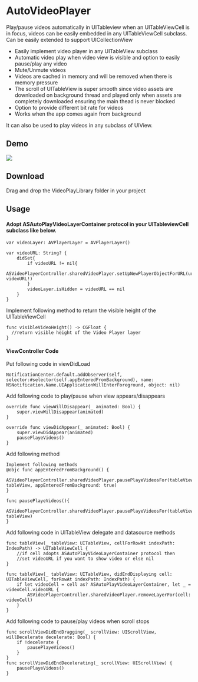 # AutoVideoPlayer
Play/pause videos automatically in UITableview when an UITableViewCell is in focus, videos can be easily embedded in any UITableViewCell subclass.
Can be easily extended to support UICollectionView

* Easily implement video player in any UITableView subclass
* Automatic video play when video view is visible and option to easily pause/play any video
* Mute/Unmute videos
* Videos are cached in memory and will be removed when there is memory pressure
* The scroll of UITableView is super smooth since video assets are downloaded on background thread and played only when assets are      completely downloaded ensuring the main thead is never blocked
* Option to provide different bit rate for videos
* Works when the app comes again from background

It can also be used to play videos in any subclass of UIView.

## Demo
![](https://i.imgur.com/Q4ElIJt.gif)


## Download
Drag and drop the VideoPlayLibrary folder in your project
## Usage

#### Adopt ASAutoPlayVideoLayerContainer protocol in your UITableviewCell subclass like below.

```
var videoLayer: AVPlayerLayer = AVPlayerLayer()
    
var videoURL: String? {
    didSet{
        if videoURL != nil{
            ASVideoPlayerController.sharedVideoPlayer.setUpNewPlayerObjectForURL(url: videoURL!)
        }
        videoLayer.isHidden = videoURL == nil
    }
}
```
Implement following method to return the visible height of the UITableViewCell
```
func visibleVideoHeight() -> CGFloat {
  //return visible height of the Video Player layer
}
```

#### ViewController Code

Put following code in viewDidLoad
```
NotificationCenter.default.addObserver(self, selector:#selector(self.appEnteredFromBackground), name: NSNotification.Name.UIApplicationWillEnterForeground, object: nil)
```

Add following code to play/pause when view appears/disappears
```
override func viewWillDisappear(_ animated: Bool) {
    super.viewWillDisappear(animated)
}

override func viewDidAppear(_ animated: Bool) {
    super.viewDidAppear(animated)
    pausePlayeVideos()
}
```
Add following method

```
Implement following methods
@objc func appEnteredFromBackground() {
    ASVideoPlayerController.sharedVideoPlayer.pausePlayeVideosFor(tableView: tableView, appEnteredFromBackground: true)
}

func pausePlayeVideos(){
    ASVideoPlayerController.sharedVideoPlayer.pausePlayeVideosFor(tableView: tableView)
}
```

Add following code in UITableView delegate and datasource methods
```
func tableView(_ tableView: UITableView, cellForRowAt indexPath: IndexPath) -> UITableViewCell {
    //if cell adopts ASAutoPlayVideoLayerContainer protocol then
    //set videoURL if you want to show video or else nil
}

func tableView(_ tableView: UITableView, didEndDisplaying cell: UITableViewCell, forRowAt indexPath: IndexPath) {
    if let videoCell = cell as? ASAutoPlayVideoLayerContainer, let _ = videoCell.videoURL {
        ASVideoPlayerController.sharedVideoPlayer.removeLayerFor(cell: videoCell)
    }
}
```
Add following code to pause/play videos when scroll stops
```
func scrollViewDidEndDragging(_ scrollView: UIScrollView, willDecelerate decelerate: Bool) {
    if !decelerate {
        pausePlayeVideos()
    }
}
func scrollViewDidEndDecelerating(_ scrollView: UIScrollView) {
    pausePlayeVideos()
}
```
